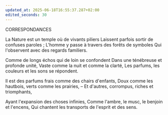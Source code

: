 ```yaml
---
updated_at: 2025-06-18T16:55:37.287+02:00
edited_seconds: 30
---
```

CORRESPONDANCES

La Nature est un temple où de vivants piliers
Laissent parfois sortir de confuses paroles ;
L'homme y passe à travers des forêts de symboles
Qui l'observent avec des regards familiers.

Comme de longs échos qui de loin se confondent
Dans une ténébreuse et profonde unité,
Vaste comme la nuit et comme la clarté,
Les parfums, les couleurs et les sons se répondent.

Il est des parfums frais comme des chairs d'enfants,
Doux comme les hautbois, verts comme les prairies,
– Et d'autres, corrompus, riches et triomphants,

Ayant l'expansion des choses infinies,
Comme l'ambre, le musc, le benjoin et l'encens,
Qui chantent les transports de l'esprit et des sens.